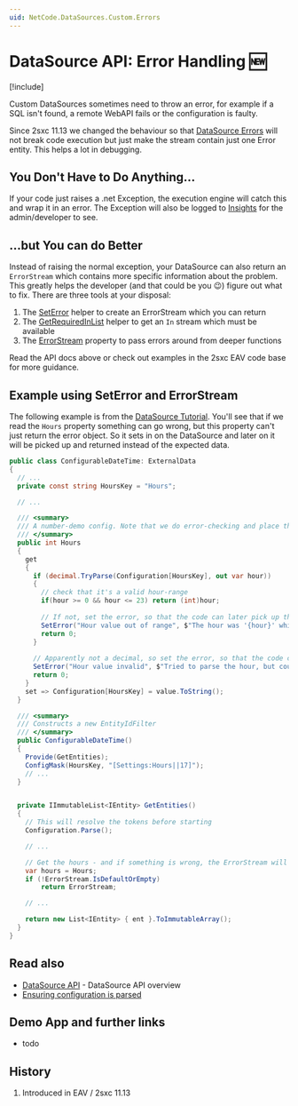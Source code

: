 ```yaml
---
uid: NetCode.DataSources.Custom.Errors
---
```


# DataSource API: Error Handling 🆕

[!include[](~/basics/stack/_shared-float-summary.md)]
<style> .context-box-summary .datasource-custom { visibility: visible; } </style>

Custom DataSources sometimes need to throw an error, for example if a SQL isn't found, a remote WebAPI fails or the configuration is faulty. 

Since 2sxc 11.13 we changed the behaviour so that [DataSource Errors](xref:Basics.Query.VisualQuery.Debugging) will not break code execution but just make the stream contain just one Error entity. This helps a lot in debugging. 

## You Don't Have to Do Anything...

If your code just raises a .net Exception, the execution engine will catch this and wrap it in an error. The Exception will also be logged to [Insights](xref:NetCode.Debug.Insights.Index) for the admin/developer to see. 

## ...but You can do Better

Instead of raising the normal exception, your DataSource can also return an `ErrorStream` which contains more specific information about the problem. This greatly helps the developer (and that could be you 😉) figure out what to fix. There are three tools at your disposal:

1. The [SetError](xref:ToSic.Eav.DataSources.DataSourceBase.SetError*) helper to create an ErrorStream which you can return
1. The [GetRequiredInList](xref:ToSic.Eav.DataSources.DataSourceBase.GetRequiredInList*) helper to get an `In` stream which must be available
1. The [ErrorStream](xref:ToSic.Eav.DataSources.DataSourceBase.ErrorStream) property to pass errors around from deeper functions

Read the API docs above or check out examples in the 2sxc EAV code base for more guidance. 


## Example using SetError and ErrorStream

The following example is from the [DataSource Tutorial](xref:Tutorial.DataSource.Basic.Git). 
You'll see that if we read the `Hours` property something can go wrong, but this property can't just return the error object. 
So it sets in on the DataSource and later on it will be picked up and returned instead of the expected data.

```c#
public class ConfigurableDateTime: ExternalData
{
  // ...
  private const string HoursKey = "Hours";

  // ...

  /// <summary>
  /// A number-demo config. Note that we do error-checking and place the Error with SetError
  /// </summary>
  public int Hours
  {
    get
    {
      if (decimal.TryParse(Configuration[HoursKey], out var hour))
      {
        // check that it's a valid hour-range
        if(hour >= 0 && hour <= 23) return (int)hour;
        
        // If not, set the error, so that the code can later pick up the error-stream
        SetError("Hour value out of range", $"The hour was '{hour}' which is not valid");
        return 0;
      }
      
      // Apparently not a decimal, so set the error, so that the code can later pick up the error-stream
      SetError("Hour value invalid", $"Tried to parse the hour, but couldn't. Value was '{Configuration[HoursKey]}'");
      return 0;
    }
    set => Configuration[HoursKey] = value.ToString();
  }

  /// <summary>
  /// Constructs a new EntityIdFilter
  /// </summary>
  public ConfigurableDateTime()
  {
    Provide(GetEntities);
    ConfigMask(HoursKey, "[Settings:Hours||17]"); 
    // ...
  }


  private IImmutableList<IEntity> GetEntities()
  {
    // This will resolve the tokens before starting
    Configuration.Parse();

    // ...

    // Get the hours - and if something is wrong, the ErrorStream will be pre-filled
    var hours = Hours;
    if (!ErrorStream.IsDefaultOrEmpty) 
        return ErrorStream;

    // ...

    return new List<IEntity> { ent }.ToImmutableArray();
  }
}

```

## Read also

* [DataSource API](xref:NetCode.DataSources.Custom.Api) - DataSource API overview
* [Ensuring configuration is parsed](xref:NetCode.DataSources.Custom.ConfigurationParse)

## Demo App and further links

* todo

## History

1. Introduced in EAV / 2sxc 11.13
